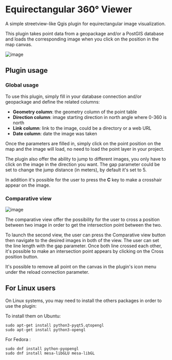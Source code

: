 # Equirectangular 360° Viewer

A simple streetview-like Qgis plugin for equirectangular image visualization.

This plugin takes point data from a geopackage and/or a PostGIS database and loads the corresponding image when you click on the position in the map canvas.

![image](https://user-images.githubusercontent.com/92778930/210170388-e5fa5da5-ab23-446c-977a-b801bfb7fbbc.png)

## Plugin usage

### Global usage 

To use this plugin, simply fill in your database connection and/or geopackage and define the related columns:

- **Geometry column**: the geometry column of the point table
- **Direction column**: image starting direction in north angle where 0-360 is north
- **Link column**: link to the image, could be a directory or a web URL
- **Date column**: date the image was taken

Once the parameters are filled in, simply click on the point position on the map and the image will load, no need to load the point layer in your project.

The plugin also offer the ability to jump to different images, you only have to click on the image in the direction you want.
The gap parameter could be set to change the jump distance (in meters), by default it's set to 5.

In addition it's possible for the user to press the **C** key to make a crosshair appear on the image. 

### Comparative view 

![image](https://user-images.githubusercontent.com/92778930/222739732-52a6e90b-1ce5-429c-8ef5-767e10f0f55c.png)


The comparative view offer the possibility for the user to cross a position between two image in order to get the intersection point between the two.

To launch the second view, the user can press the Comparative view button then navigate to the desired images in both of the view. 
The user can set the line length with the gap parameter. 
Once both line crossed each other, it's possible to make an intersection point appears by clicking on the Cross position button.

It's possible to remove all point on the canvas in the plugin's icon menu under the reload connection parameter.

## For Linux users

On Linux systems, you may need to install the others packages in order to use the plugin:

To install them on Ubuntu:
```
sudo apt-get install python3-pyqt5.qtopengl
sudo apt-get install python3-opengl
```
For Fedora : 
```
sudo dnf install python-pyopengl
sudo dnf install mesa-libGLU mesa-libGL
```
